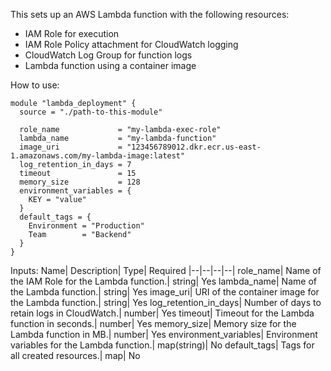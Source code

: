This sets up an AWS Lambda function with the following resources:
- IAM Role for execution
- IAM Role Policy attachment for CloudWatch logging
- CloudWatch Log Group for function logs
- Lambda function using a container image

How to use:
```
module "lambda_deployment" {
  source = "./path-to-this-module"

  role_name             = "my-lambda-exec-role"
  lambda_name           = "my-lambda-function"
  image_uri             = "123456789012.dkr.ecr.us-east-1.amazonaws.com/my-lambda-image:latest"
  log_retention_in_days = 7
  timeout               = 15
  memory_size           = 128
  environment_variables = {
    KEY = "value"
  }
  default_tags = {
    Environment = "Production"
    Team        = "Backend"
  }
}
```

Inputs:
Name| Description| Type| Required
|--|--|--|--|
role_name| Name of the IAM Role for the Lambda function.| string| Yes
lambda_name| Name of the Lambda function.| string| Yes
image_uri| URI of the container image for the Lambda function.| string| Yes
log_retention_in_days| Number of days to retain logs in CloudWatch.| number| Yes
timeout| Timeout for the Lambda function in seconds.| number| Yes
memory_size| Memory size for the Lambda function in MB.| number| Yes
environment_variables| Environment variables for the Lambda function.| map(string)| No
default_tags| Tags for all created resources.| map| No